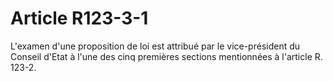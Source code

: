 # Article R123-3-1

L'examen d'une proposition de loi est attribué par le vice-président du Conseil d'Etat à l'une des cinq premières sections mentionnées à l'article R. 123-2.
